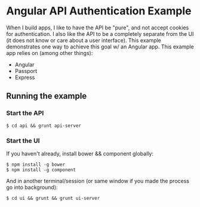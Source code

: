 # Angular API Authentication Example

When I build apps, I like to have the API be "pure", and not accept cookies for authentication. I also like the API to be a completely
separate from the UI (it does not know or care about a user interface). This example demonstrates one way to achieve this goal
w/ an Angular app. This example app relies on (among other things):

* Angular
* Passport
* Express

## Running the example

### Start the API

```
$ cd api && grunt api-server

```

### Start the UI

If you haven't already, install bower && component globally:

```
$ npm install -g bower
$ npm install -g component
```

And in another terminal/session (or same window if you made the process go into background):

```
$ cd ui && grunt && grunt ui-server

```


